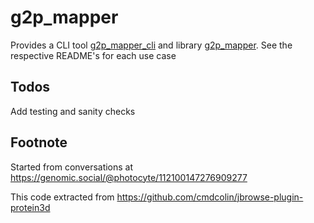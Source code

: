 # g2p_mapper

Provides a CLI tool [g2p_mapper_cli](packages/g2p_mapper_cli) and library
[g2p_mapper](packages/g2p_mapper). See the respective README's for each use case

## Todos

Add testing and sanity checks

## Footnote

Started from conversations at
https://genomic.social/@photocyte/112100147276909277

This code extracted from https://github.com/cmdcolin/jbrowse-plugin-protein3d
